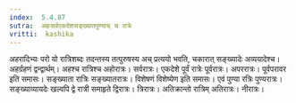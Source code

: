 ```yaml
---
index:  5.4.87
sutra:  अहःसर्वएकदेशसङ्ख्यातपुण्याच् च रात्रेः
vritti:  kashika 
---
```


अहरादिभ्यः परो यो रात्रिशब्दः तदन्तस्य तत्पुरुषस्य अच् प्रत्ययो भवति, चकारात् सङ्ख्यादेः अव्ययादेश्च। अहर्ग्रहणं द्वन्द्वार्थम्। अहश्च रात्रिश्च अहोरात्रः। सर्वरात्रः। एकदेशे पूर्वं रात्रेः पूर्वरात्रः। अपररात्रः। पूर्वपरावर इति समासः। सङ्ख्याता रात्रिः सङ्ख्यातरात्रः। विशेषणं विशेष्येण इति समासः। एवं पुण्या रत्रिः पुण्यरात्रः। सङ्ख्याव्यायदेः खल्वपि द्वे रात्री समाहृते द्विरात्रः। त्रिरात्रः। अतिक्रान्तो रात्रिम् अतिरात्रः। नीरात्रः।

